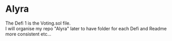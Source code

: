 # Alyra

The Defi 1 is the Voting.sol file.  
I will organise my repo "Alyra" later to have folder for each Defi and Readme more consistent etc...
